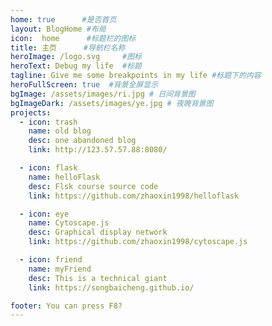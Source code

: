 ```yaml
---
home: true      #是否首页
layout: BlogHome #布局
icon:  home      #标题栏的图标
title: 主页      #导航栏名称
heroImage: /logo.svg     #图标
heroText: Debug my life  #标题
tagline: Give me some breakpoints in my life #标题下的内容
heroFullScreen: true  #背景全屏显示
bgImage: /assets/images/ri.jpg # 日间背景图
bgImageDark: /assets/images/ye.jpg # 夜晚背景图
projects:
  - icon: trash
    name: old blog
    desc: one abandoned blog
    link: http://123.57.57.88:8080/

  - icon: flask
    name: helloFlask
    desc: Flsk course source code
    link: https://github.com/zhaoxin1998/helloflask

  - icon: eye
    name: Cytoscape.js
    desc: Graphical display network 
    link: https://github.com/zhaoxin1998/cytoscape.js

  - icon: friend
    name: myFriend
    desc: This is a technical giant
    link: https://songbaicheng.github.io/

footer: You can press F8?
---
```

